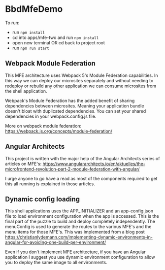 

# BbdMfeDemo

To run:

- run `npm install`
- cd into apps/mfe-two and run `npm install`
- open new terminal OR cd back to project root
- run `npm run start`

## Webpack Module Federation
This MFE architecture uses Webpack 5's Module Federation capabilities. In this way we can deploy our microsites separately and without needing to redeploy or rebuild any other application we can consume microsites from the shell application.

Webpack's Module Federation has the added benefit of sharing dependencies between microsites. Meaning your application bundle doesn't bloat with duplicated dependencies. You can set your shared dependencies in your webpack.config.js file.

More on webpack module federation: https://webpack.js.org/concepts/module-federation/

## Angular Architects
This project is written with the major help of the Angular Architects series of articles on MFE's: https://www.angulararchitects.io/en/aktuelles/the-microfrontend-revolution-part-2-module-federation-with-angular/

I urge anyone to go have a read as most of the components required to get this all running is explained in those articles.

## Dynamic config loading
This shell applications uses the APP_INITIALIZER and an app-config.json file to load environment configuration when the app is accessed. This is the final part of the puzzle to build and deploy completely independently. The menuConfig is used to generate the routes to the various MFE's and the menu items for those MFE's. This was implemented from a blog post https://christianlydemann.com/implementing-dynamic-environments-in-angular-for-avoiding-one-build-per-environment/

Even if you don't implement MFE architecture, if you have an Angular application I suggest you use dynamic environment configuration to allow you to deploy the same image to all environments.
